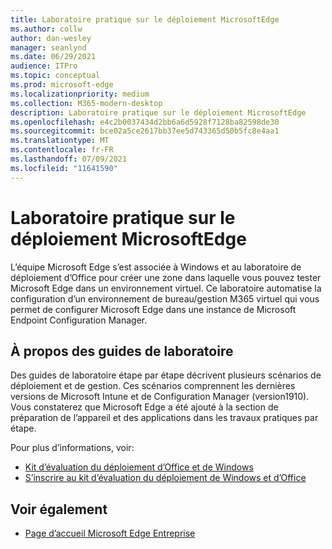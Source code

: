 ```yaml
---
title: Laboratoire pratique sur le déploiement MicrosoftEdge
ms.author: collw
author: dan-wesley
manager: seanlynd
ms.date: 06/29/2021
audience: ITPro
ms.topic: conceptual
ms.prod: microsoft-edge
ms.localizationpriority: medium
ms.collection: M365-modern-desktop
description: Laboratoire pratique sur le déploiement MicrosoftEdge
ms.openlocfilehash: e4c2b0037434d2bb6a6d5928f7128ba82598de30
ms.sourcegitcommit: bce02a5ce2617bb37ee5d743365d50b5fc8e4aa1
ms.translationtype: MT
ms.contentlocale: fr-FR
ms.lasthandoff: 07/09/2021
ms.locfileid: "11641590"
---
```

# <a name="microsoft-edge-hands-on-deployment-lab"></a>Laboratoire pratique sur le déploiement MicrosoftEdge

L’équipe Microsoft Edge s’est associée à Windows et au laboratoire de déploiement d’Office pour créer une zone dans laquelle vous pouvez tester Microsoft Edge dans un environnement virtuel. Ce laboratoire automatise la configuration d’un environnement de bureau/gestion M365 virtuel qui vous permet de configurer Microsoft Edge dans une instance de Microsoft Endpoint Configuration Manager.

## <a name="about-the-lab-guides"></a>À propos des guides de laboratoire

Des guides de laboratoire étape par étape décrivent plusieurs scénarios de déploiement et de gestion. Ces scénarios comprennent les dernières versions de Microsoft Intune et de Configuration Manager (version1910). Vous constaterez que Microsoft Edge a été ajouté à la section de préparation de l’appareil et des applications dans les travaux pratiques par étape.

Pour plus d’informations, voir:

- [Kit d’évaluation du déploiement d’Office et de Windows](/microsoft-365/enterprise/modern-desktop-deployment-and-management-lab?view=o365-worldwide)
- [S’inscrire au kit d’évaluation du déploiement de Windows et d’Office](https://www.microsoft.com/evalcenter/evaluate-lab-kit)

## <a name="see-also"></a>Voir également

- [Page d’accueil Microsoft Edge Entreprise](https://aka.ms/EdgeEnterprise)